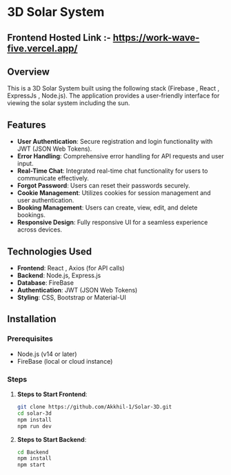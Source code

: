 # 3D Solar System

## Frontend Hosted Link :-  https://work-wave-five.vercel.app/

## Overview

This is a 3D Solar System built using the following stack (Firebase , React , ExpressJs , Node.js). The application provides a user-friendly interface for viewing the solar system including the sun.

## Features

- **User Authentication**: Secure registration and login functionality with JWT (JSON Web Tokens).
- **Error Handling**: Comprehensive error handling for API requests and user input.
- **Real-Time Chat**: Integrated real-time chat functionality for users to communicate effectively.
- **Forgot Password**: Users can reset their passwords securely.
- **Cookie Management**: Utilizes cookies for session management and user authentication.
- **Booking Management**: Users can create, view, edit, and delete bookings.
- **Responsive Design**: Fully responsive UI for a seamless experience across devices.

## Technologies Used

- **Frontend**: React ,  Axios (for API calls)
- **Backend**: Node.js, Express.js
- **Database**: FireBase
- **Authentication**: JWT (JSON Web Tokens)
- **Styling**: CSS, Bootstrap or Material-UI

## Installation

### Prerequisites

- Node.js (v14 or later)
- FireBase (local or cloud instance)

### Steps

1. **Steps to Start Frontend**:
   ```bash
   git clone https://github.com/Akkhil-1/Solar-3D.git
   cd solar-3d
   npm install
   npm run dev
   ```
2. **Steps to Start Backend**:
   ```bash
   cd Backend
   npm install
   npm start
   ```
